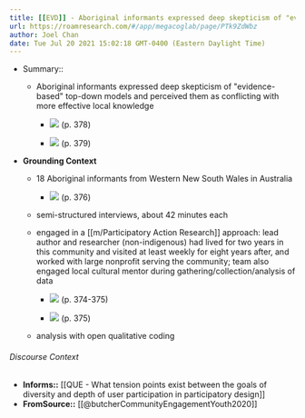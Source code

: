 ```yaml
---
title: [[EVD]] - Aboriginal informants expressed deep skepticism of "evidence-based" top-down models and perceived them as conflicting with more effective local knowledge - [[@butcherCommunityEngagementYouth2020]]
url: https://roamresearch.com/#/app/megacoglab/page/PTk9ZdWbz
author: Joel Chan
date: Tue Jul 20 2021 15:02:18 GMT-0400 (Eastern Daylight Time)
---
```


- Summary::

    - Aboriginal informants expressed deep skepticism of "evidence-based" top-down models and perceived them as conflicting with more effective local knowledge

        - ![](https://firebasestorage.googleapis.com/v0/b/firescript-577a2.appspot.com/o/imgs%2Fapp%2Fmegacoglab%2FaUsEBhudQS.png?alt=media&token=bfdf188c-563f-408e-af96-10a032a4f0a4) (p. 378)

        - ![](https://firebasestorage.googleapis.com/v0/b/firescript-577a2.appspot.com/o/imgs%2Fapp%2Fmegacoglab%2FwVU4MAJ_Uk.png?alt=media&token=06b82510-eaa5-420d-8c2b-7ec329893830) (p. 379)
- **Grounding Context**

    - 18 Aboriginal informants from Western New South Wales in Australia

        - ![](https://firebasestorage.googleapis.com/v0/b/firescript-577a2.appspot.com/o/imgs%2Fapp%2Fmegacoglab%2FYlGeDs-mGn.png?alt=media&token=e43ce6ca-9a86-4fe1-9585-9097f5d86563) (p. 376)

    - semi-structured interviews, about 42 minutes each

    - engaged in a [[m/Participatory Action Research]] approach: lead author and researcher (non-indigenous) had lived for two years in this community and visited at least weekly for eight years after, and worked with large nonprofit serving the community; team also engaged local cultural mentor during gathering/collection/analysis of data

        - ![](https://firebasestorage.googleapis.com/v0/b/firescript-577a2.appspot.com/o/imgs%2Fapp%2Fmegacoglab%2FgOnJd5Mau_.png?alt=media&token=df493ca1-294d-4beb-8a5f-fec2f345be9a) (p. 374-375)

        - ![](https://firebasestorage.googleapis.com/v0/b/firescript-577a2.appspot.com/o/imgs%2Fapp%2Fmegacoglab%2FO_Ij6wqv8d.png?alt=media&token=7cfa2bea-94bf-48c7-88c6-c8f991d03156) (p. 375)

    - analysis with open qualitative coding

###### Discourse Context

- **Informs::** [[QUE - What tension points exist between the goals of diversity and depth of user participation in participatory design]]
- **FromSource::** [[@butcherCommunityEngagementYouth2020]]

